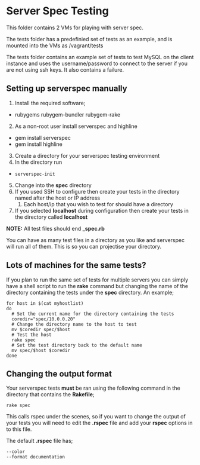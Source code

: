 # Server Spec Testing

This folder contains 2 VMs for playing with server spec.

The tests folder has a predefinied set of tests as an example, and is mounted into the VMs as /vagrant/tests

The tests folder contains an example set of tests to test MySQL on the client instance and uses the username/password to connect to the server if you are not using ssh keys.  It also contains a failure.

## Setting up serverspec manually

1. Install the required software;
  * rubygems rubygem-bundler rubygem-rake
2. As a non-root user install serverspec and highline
  * gem install serverspec
  * gem install highline
3. Create a directory for your serverspec testing environment
4. In the directory run
  * ```serverspec-init```
5. Change into the **spec** directory
6. If you used SSH to configure then create your tests in the directory named after the host or IP address
   1. Each host/ip that you wish to test for should have a directory
7. If you selected **localhost** during configuration then create your tests in the directory called **localhost**

**NOTE:** All test files should end **_spec.rb**

You can have as many test files in a directory as you like and serverspec will run all of them.  This is so you can projectise your directory.

## Lots of machines for the same tests?

If you plan to run the same set of tests for multiple servers you can simply have a shell script to run the **rake** command but changing the name of the directory containing the tests under the **spec** directory.  An example;

```
for host in $(cat myhostlist)
do
  # Set the current name for the directory containing the tests
  coredir="spec/10.0.0.20"
  # Change the directory name to the host to test
  mv $coredir spec/$host
  # Test the host
  rake spec
  # Set the test directory back to the default name
  mv spec/$host $coredir
done
```

## Changing the output format

Your serverspec tests **must** be ran using the following command in the directory that contains the **Rakefile**;
```
rake spec
```

This calls rspec under the scenes, so if you want to change the output of your tests you will need to edit the **.rspec** file and add your **rspec** options in to this file.

The default **.rspec** file has;
```
--color
--format documentation
```

